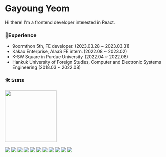 # Gayoung Yeom

Hi there! I'm a frontend developer interested in React.

### 🎨Experience

- 9oormthon 5th, FE developer. (2023.03.28 ~ 2023.03.31)
- Kakao Enterprise, AIaaS FE intern. (2022.08 ~ 2023.02)
- K-SW Square in Purdue University. (2022.04 ~ 2022.08)
- Hankuk University of Foreign Studies, Computer and Electronic Systems Engineering (2018.03 ~ 2022.08)

### 🛠️ Stats
<div>
<!--   <img src="https://github-readme-stats.vercel.app/api/top-langs/?username=gayoungyeom&layout=compact" height="165"> -->
  <img src="https://github-readme-stats.vercel.app/api?username=gayoungyeom" height="165">
</div>

<br />

<div>
  <img src="https://img.shields.io/badge/HTML-E34F26?style=flat&logo=html5&logoColor=white"/>
  <img src="https://img.shields.io/badge/CSS-1572B6?style=flat&logo=html5&logoColor=white"/>
  <img src="https://img.shields.io/badge/Javascript-F7DF1E?&style=flat&logo=javascript&logoColor=black"/>
  <img src="https://img.shields.io/badge/Typescript-3178C6?style=flat&logo=typescript&logoColor=white"/>
  <img src="https://img.shields.io/badge/React-61DAFB?style=flat&logo=react&logoColor=black"/>
  <img src="https://img.shields.io/badge/Redux-764ABC?style=flat&logo=redux&logoColor=white"/>
  <img src="https://img.shields.io/badge/C++-00599C?style=flat&logo=cplusplus&logoColor=white"/>
  <img src="https://img.shields.io/badge/Python-3776AB?style=flat&logo=python&logoColor=white"/>
  <img src="https://img.shields.io/badge/Django-092E20?style=flat&logo=django&logoColor=white"/>
  <img src="https://img.shields.io/badge/Node.js-339933?style=flat&logo=node.js&logoColor=white"/>
  <img src="https://img.shields.io/badge/MySQL-4479A1?style=flat&logo=mysql&logoColor=white"/>
</div>

<!--
**gayoungyeom/gayoungyeom** is a ✨ _special_ ✨ repository because its `README.md` (this file) appears on your GitHub profile.

Here are some ideas to get you started:

- 🔭 I’m currently working on ...
- 🌱 I’m currently learning ...
- 👯 I’m looking to collaborate on ...
- 🤔 I’m looking for help with ...
- 💬 Ask me about ...
- 📫 How to reach me: ...
- 😄 Pronouns: ...
- ⚡ Fun fact: ...
-->
